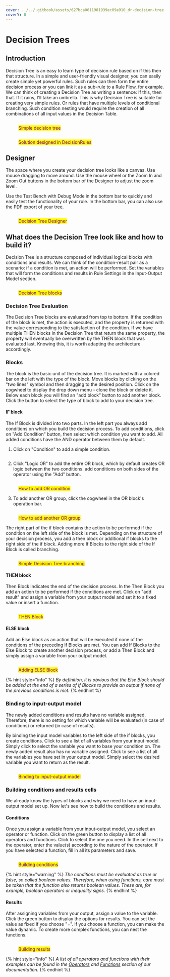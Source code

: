 ```yaml
---
cover: ../../.gitbook/assets/627bca0611981939ec09a910_dr-decision-tree.svg
coverY: 0
---
```


# Decision Trees

## Introduction

Decision Tree is an easy to learn type of decision rule based on if this then that structure. In a simple and user-friendly visual designer, you can easily create simple yet powerful rules. Such rules can then form the entire decision process or you can link it as a sub-rule to a Rule Flow, for example. We can think of creating a Decision Tree as writing a sentence:  If this, then that. If it rains, I'll take an umbrella. This is why Decision Tree is suitable for creating very simple rules. Or rules that have multiple levels of conditional branching. Such condition nesting would require the creation of all combinations of all input values in the Decision Table.

<figure><img src="../../.gitbook/assets/simpletree.png" alt=""><figcaption><p><mark style="color:purple;">Simple decision tree</mark></p></figcaption></figure>

<figure><img src="../../.gitbook/assets/treeDR.png" alt=""><figcaption><p><mark style="color:purple;">Solution designed in DecisionRules</mark></p></figcaption></figure>

## Designer

The space where you create your decision tree looks like a canvas. Use mouse dragging to move around. Use the mouse wheel or the Zoom In and Zoom Out buttons in the bottom bar of the Designer to adjust the zoom level.

Use the Test Bench with Debug Mode in the bottom bar to quickly and easily test the functionality of your rule. In the bottom bar, you can also use the PDF export of your tree.

<figure><img src="../../.gitbook/assets/treedesigner.gif" alt=""><figcaption><p><mark style="color:purple;">Decision Tree Designer</mark></p></figcaption></figure>

## What does the Decision Tree look like and how to build it?

Decision Tree is a structure composed of individual logical blocks with conditions and results. We can think of the condition-result pair as a scenario: if a condition is met, an action will be performed. Set the variables that will form the conditions and results in Rule Settings in the Input-Output Model section.

<figure><img src="../../.gitbook/assets/blocks.png" alt=""><figcaption><p><mark style="color:purple;">Decision Tree blocks</mark></p></figcaption></figure>

### Decision Tree Evaluation

The Decision Tree blocks are evaluated from top to bottom. If the condition of the block is met, the action is executed, and the property is returned with the value corresponding to the satisfaction of the condition. If we have multiple THEN blocks in the Decision Tree that return the same property, the property will eventually be overwritten by the THEN block that was evaluated last. Knowing this, it is worth adapting the architecture accordingly.

### Blocks

The block is the basic unit of the decision tree. It is marked with a colored bar on the left with the type of the block. Move blocks by clicking on the "two lines" symbol and then dragging to the desired position. Click on the cogwheel to display the drop down menu - clone the block or delete it. Below each block you will find an "add block" button to add another block. Click the button to select the type of block to add to your decision tree.

#### IF block

The If Block is divided into two parts. In the left part you always add conditions on which you build the decision process. To add conditions, click on "Add Condition" button, then select which condition you want to add. All added conditions have the AND operator between them by default.

1. Click on "Condition" to add a simple condition.

<figure><img src="../../.gitbook/assets/addconditions (1).gif" alt=""><figcaption></figcaption></figure>

2. Click "Logic OR" to add the entire OR block, which by default creates OR logic between the two conditions. add conditions on both sides of the operator using the "Add" button.

<figure><img src="../../.gitbook/assets/orconditionstree.gif" alt=""><figcaption><p><mark style="color:purple;">How to add OR condition</mark></p></figcaption></figure>

3. To add another OR group, click the cogwheel in the OR block's operation bar.

<figure><img src="../../.gitbook/assets/orgrouptree.gif" alt=""><figcaption><p><mark style="color:purple;">How to add another OR group</mark></p></figcaption></figure>

The right part of the if block contains the action to be performed if the condition on the left side of the block is met. Depending on the structure of your decision process, you add a then block or additional if blocks to the right side of the if block. Adding more If Blocks to the right side of the If Block is called branching.

<figure><img src="../../.gitbook/assets/branching.png" alt=""><figcaption><p><mark style="color:purple;">Simple Decision Tree branching</mark></p></figcaption></figure>

#### THEN block

Then Block indicates the end of the decision process. In the Then Block you add an action to be performed if the conditions are met. Click on "add result" and assign a variable from your output model and set it to a fixed value or insert a function.

<figure><img src="../../.gitbook/assets/thenblock (1).gif" alt=""><figcaption><p><mark style="color:purple;">THEN Block</mark></p></figcaption></figure>

#### ELSE block

Add an Else block as an action that will be executed if none of the conditions of the preceding If Blocks are met. You can add If Blocks to the Else Block to create another decision process, or add a Then Block and simply assign a variable from your output model.

<figure><img src="../../.gitbook/assets/elseblock.gif" alt=""><figcaption><p><mark style="color:purple;">Adding ELSE Block</mark></p></figcaption></figure>

{% hint style="info" %}
_By definition, it is obvious that the Else Block should be added at the end of a series of If Blocks to provide an output if none of the previous conditions is met._
{% endhint %}

### Binding to input-output model

The newly added conditions and results have no variable assigned. Therefore, there is no setting for which variable will be evaluated (in case of conditions) or returned (in case of results).

By binding the input model variables to the left side of the if blocks, you create conditions. Click to see a list of all variables from your input model. Simply click to select the variable you want to base your condition on. The newly added result also has no variable assigned. Click to see a list of all the variables you have set in your output model. Simply select the desired variable you want to return as the result.

<figure><img src="../../.gitbook/assets/binding.gif" alt=""><figcaption><p><mark style="color:purple;">Binding to input-output model</mark></p></figcaption></figure>

### Building conditions and results cells

We already know the types of blocks and why we need to have an input-output model set up. Now let's see how to build the conditions and results.

#### Conditions

Once you assign a variable from your input-output model, you select an operator or function. Click on the green button to display a list of all operators and functions. Click to select the one you need. In the cell next to the operator, enter the value(s) according to the nature of the operator. If you have selected a function, fill in all its parameters and save.

<figure><img src="../../.gitbook/assets/makeconditions.gif" alt=""><figcaption><p><mark style="color:purple;">Building conditions</mark></p></figcaption></figure>

{% hint style="warning" %}
_The conditions must be evaluated as true or false, so called boolean values. Therefore, when using functions, care must be taken that the function also returns boolean values. These are, for example, boolean operators or inequality signs._
{% endhint %}

#### Results

After assigning variables from your output, assign a value to the variable. Click the green button to display the options for results. You can set the value as fixed if you choose "=". If you choose a function, you can make the value dynamic. To create more complex functions, you can nest the functions.

<figure><img src="../../.gitbook/assets/makeresults.gif" alt=""><figcaption><p><mark style="color:purple;">Building results</mark></p></figcaption></figure>

{% hint style="info" %}
_A list of all operators and functions with their examples can be found in the_ [_Operators_](https://app.gitbook.com/s/-MN4F4-qybg8XDATvios/decision-tables/operators) _and_ [_Functions_](https://app.gitbook.com/s/-MN4F4-qybg8XDATvios/decision-tables/functions) _section of our documentation._
{% endhint %}
